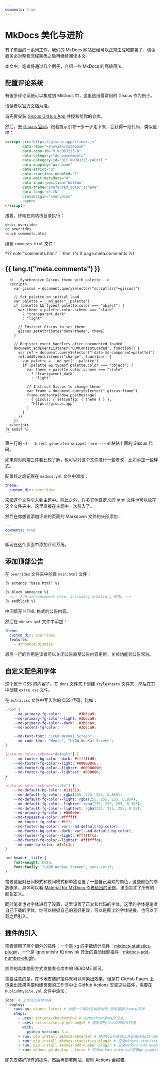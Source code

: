 ```yaml
---
comments: true
---
```


# MkDocs 美化与进阶

有了前面的一系列工作，我们的 MkDocs 网站已经可以正常生成和部署了，请读者务必对整套流程熟悉之后再继续阅读本文。

本文中，笔者将通过几个例子，介绍一些 MkDocs 的高级用法。

## 配置评论系统

有很多评论系统可以集成到 MkDocs 中，这里选用最常用的 Giscus 作为例子。

请读者以[官方文档](https://squidfunk.github.io/mkdocs-material/setup/adding-a-comment-system/)为准。

首先要安装 [Giscus GitHub App](https://github.com/apps/giscus) 并授权给你的仓库。

然后，去 [Giscus 官网](https://giscus.app/zh-CN)，跟着提示引导一步一步走下来，会获得一段代码，类似这样：

```html
<script src="https://giscus.app/client.js"
        data-repo="Fanovian/notebook"
        data-repo-id="R_kgDOJ2i3-Q"
        data-category="Announcements"
        data-category-id="DIC_kwDOJ2i3-c4CXtT_"
        data-mapping="pathname"
        data-strict="0"
        data-reactions-enabled="1"
        data-emit-metadata="0"
        data-input-position="bottom"
        data-theme="preferred_color_scheme"
        data-lang="zh-CN"
        crossorigin="anonymous"
        async>
</script>
```

接着，终端在网站根目录执行：

```bash
mkdir overrides
cd overrides
touch comments.html
```

编辑 `comments.html` 文件：


??? note "comments.html"
    ```html
    {% if page.meta.comments %}
      <h2 id="__comments">{{ lang.t("meta.comments") }}</h2>
      <!-- Insert generated snippet here -->

      <!-- Synchronize Giscus theme with palette -->
      <script>
        var giscus = document.querySelector("script[src*=giscus]")

        // Set palette on initial load
        var palette = __md_get("__palette")
        if (palette && typeof palette.color === "object") {
          var theme = palette.color.scheme === "slate"
            ? "transparent_dark"
            : "light"

          // Instruct Giscus to set theme
          giscus.setAttribute("data-theme", theme) 
        }

        // Register event handlers after documented loaded
        document.addEventListener("DOMContentLoaded", function() {
          var ref = document.querySelector("[data-md-component=palette]")
          ref.addEventListener("change", function() {
            var palette = __md_get("__palette")
            if (palette && typeof palette.color === "object") {
              var theme = palette.color.scheme === "slate"
                ? "transparent_dark"
                : "light"

              // Instruct Giscus to change theme
              var frame = document.querySelector(".giscus-frame")
              frame.contentWindow.postMessage(
                { giscus: { setConfig: { theme } } },
                "https://giscus.app"
              )
            }
          })
        })
      </script>
    {% endif %}
    ```

第三行的 `<!-- Insert generated snippet here -->` 处粘贴上面的 Giscus 代码。

如果你对前端三件套比较了解，也可以对这个文件进行一些修改，比如添加一些样式。

配置好之后记得在 `mkdocs.yml` 文件中添加：

```yaml
theme:
  custom_dir: overrides
```

来把这个文件引入到主题中。除此之外，许多其他自定义的 html 文件也可以放在这个文件夹中，这里直接在主题中一次引入了。

然后在你想要添加评论的页面的 Markdown 文件的头部添加：

```yaml
---
comments: true
---
```

即可在这个页面中添加评论系统。

## 添加顶部公告

在 `overrides` 文件夹中创建 `main.html` 文件：

```html
{% extends "base.html" %}

{% block announce %}
  <!-- Add announcement here, including arbitrary HTML -->
{% endblock %}
```

中间填写 HTML 格式的公告内容。

然后在 `mkdocs.yml` 文件中添加：

```yaml
theme:
  custom_dir: overrides
  features:
    - announce.dismiss
```

最后一行的作用是读者可以关闭公告直至公告内容更新，关掉功能则公告常驻。

## 自定义配色和字体

这个属于 CSS 的内容了。在 `docs` 文件夹下创建 `stylesheets` 文件夹，然后在其中创建 `extra.css` 文件。

在 `extra.css` 文件中写入你的 CSS 代码，比如：

```css
:root {
    --md-primary-fg-color:        #3b6ca9;
    --md-primary-fg-color--light: #3b6ca9;
    --md-primary-fg-color--dark:  #3b6ca9;
    --md-accent-fg-color:         #3b6ca9;

    --md-text-font: "LXGW WenKai Screen";
    --md-code-font: "Menlo", "LXGW WenKai Screen";
}

[data-md-color-scheme="default"] {
    --md-footer-bg-color--dark: #ffffffd5;
    --md-footer-fg-color--light: #000000c6;
    --md-footer-fg-color--lighter: #0000009d;
    --md-footer-fg-color--lightest: #000000;
}

[data-md-color-scheme="slate"] {
    --md-default-bg-color: #131313;
    --md-default-fg-color: rgba(255, 253, 253, 0.868);
    --md-default-fg-color--light: rgba(255, 255, 255, 0.854);
    --md-default-fg-color--lighter: rgba(255, 255, 255, 0.393);
    --md-default-fg-color--lightest: rgba(255, 255, 255, 0.58);
    --md-primary-fg-color: #0e0e0e;
    --md-typeset-a-color: #ffffff;
    --md-footer-fg-color: #fff;
    --md-footer-bg-color: var(--md-default-bg-color);
    --md-footer-bg-color--dark: var(--md-default-bg-color);
    --md-footer-fg-color--light: #ffffffc3;
    --md-footer-fg-color--lighter: #ffffffc4;
    --md-code-bg-color: #1c1c1c;
}

.md-header__title {
    font-weight: bold;
    font-family: "LXGW Wenkai Screen", sans-serif;
}
```

笔者这里对日间模式和夜间模式都单独设置了一些自己喜欢的颜色，这些颜色的参数很多，具体可以看 [Material for MkDocs 作者给出的示例](https://github.com/squidfunk/mkdocs-material/blob/master/src/templates/assets/stylesheets/main/_colors.scss)，里面包含了所有的颜色定义。

同时笔者也对字体进行了设置，这里设置了正文和代码的字体，这里的字体是笔者自己下载的字体，你可以根据自己的喜好更改，可以是网上的字体链接，也可以下载之后引入。

## 插件的引入

笔者使用了两个额外的插件：一个是 xg 的字数统计插件：[mkdocs-statistics-plugin](https://github.com/TonyCrane/mkdocs-statistics-plugin)，一个是 ignorantshr 和 timvink 开发的自动标题插件：[mkdocs-add-number-plugin](https://github.com/ignorantshr/mkdocs-add-number-plugin)。

插件的具体使用方式直接看仓库中的 README 即可。

需要注意的是，在本地安装好插件就可以渲染出效果，但是在 GitHub Pages 上渲染出效果需要构建页面的工作流中让 GitHub Actions 安装这些插件，需要在 `PublishMySite.yml` 文件中添加：

```yaml
jobs: # 工作流的具体内容
  deploy:
    runs-on: ubuntu-latest # 创建一个新的云端虚拟机 使用最新Ubuntu系统
    steps:
      - uses: actions/checkout@v2 # 先checkout到main分支
      - uses: actions/setup-python@v2 # 再安装Python3和相关环境
        with:
          python-version: 3.x
      - run: pip install mkdocs-material # 使用pip包管理工具安装mkdocs-material
      - run: pip install mkdocs-statistics-plugin # 安装mkdocs-statistics-plugin
      - run: pip install mkdocs-add-number-plugin # 安装mkdocs-add-number-plugin
      - run: mkdocs gh-deploy --force # 使用mkdocs-material部署gh-pages分支
```

即先安装好所有的插件，然后再部署网站。否则 Actions 会报错。